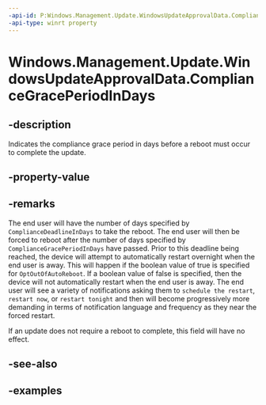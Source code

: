 ```yaml
---
-api-id: P:Windows.Management.Update.WindowsUpdateApprovalData.ComplianceGracePeriodInDays
-api-type: winrt property
---
```


# Windows.Management.Update.WindowsUpdateApprovalData.ComplianceGracePeriodInDays

<!--
public System.Nullable<int> ComplianceGracePeriodInDays { get; set; }
-->


## -description
Indicates the compliance grace period in days before a reboot must occur to complete the update.

## -property-value

## -remarks
The end user will have the number of days specified by `ComplianceDeadlineInDays` to take the reboot. The end user will then be forced to reboot after the number of days specified by `ComplianceGracePeriodInDays` have passed. Prior to this deadline being reached, the device will attempt to automatically restart overnight when the end user is away. This will happen if the boolean value of true is specified for `OptOutOfAutoReboot`. If a boolean value of false is specified, then the device will not automatically restart when the end user is away. The end user will see a variety of notifications asking them to `schedule the restart`, `restart now`, or `restart tonight` and then will become progressively more demanding in terms of notification language and frequency as they near the forced restart.

If an update does not require a reboot to complete, this field will have no effect.

## -see-also

## -examples


